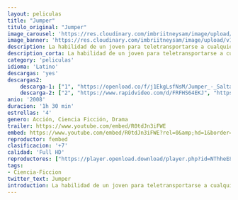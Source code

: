 ```yaml
---
layout: peliculas
title: "Jumper"
titulo_original: "Jumper"
image_carousel: 'https://res.cloudinary.com/imbriitneysam/image/upload/v1547078156/jumper-poster-min.jpg'
image_banner: 'https://res.cloudinary.com/imbriitneysam/image/upload/v1547078159/umper-banner-min.jpg'
description: La habilidad de un joven para teletransportarse a cualquier parte del mundo lo convierte en blanco de personas que desean matarlo y de otros parecidos a él.
description_corta: La habilidad de un joven para teletransportarse a cualquier parte del mundo lo convierte en blanco de personas que desean matarlo y de otros parecidos a él.
category: 'peliculas'
idioma: 'Latino'
descargas: 'yes'
descargas2:
    descarga-1: ["1", "https://openload.co/f/j1EkgLsfNsM/Jumper_-_Saltador_%282008%29.mp4", "https://www.google.com/s2/favicons?domain=openload.co","OpenLoad","https://res.cloudinary.com/imbriitneysam/image/upload/v1541473684/mexico.png", "Latino", "Full HD"]
    descarga-2: ["2", "https://www.rapidvideo.com/d/FRFHS64EKJ", "https://www.google.com/s2/favicons?domain=www.rapidvideo.com","RapidVideo","https://res.cloudinary.com/imbriitneysam/image/upload/v1541473684/mexico.png", "Latino", "Full HD"]
anio: '2008'
duracion: '1h 30 min'
estrellas: '4'
genero: Acción, Ciencia Ficción, Drama
trailer: https://www.youtube.com/embed/R0tdJn3iFWE
embed: https://www.youtube.com/embed/R0tdJn3iFWE?rel=0&amp;hd=1&border=0&wmode=opaque&enablejsapi=1&modestbranding=1&controls=1&showinfo=1
reproductor: fembed
clasificacion: '+7'
calidad: 'Full HD'
reproductores: ["https://player.openload.download/player.php?id=NThheE8vVlFPWUVQaGo2Y0JxclF0cmNuaEY4UThkbGEva2p3alp5dm9RRWx4d1RRTlVFYVFySzRQKzE2c2hyV2dSeFM4NHk1d1VuTnlWbkQrSXFFR3c9PQ"]
tags:
- Ciencia-Ficcion
twitter_text: Jumper
introduction: La habilidad de un joven para teletransportarse a cualquier parte del mundo lo convierte en blanco de personas que desean matarlo y de otros parecidos a él.
---
```












